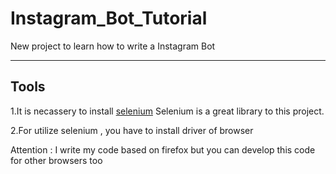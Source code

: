 # Instagram_Bot_Tutorial

New project to learn how to write a Instagram Bot

------------------------------------------------------------------------------------------------------------------------

<h2>Tools</h2>

1.It is necassery to install <a href="https://www.seleniumhq.org/projects/">selenium</a>
Selenium is a great library to this project.

2.For utilize selenium , you have to install driver of browser
<p>Attention : I write my code based on firefox but you can develop this code for other browsers too</p> 
